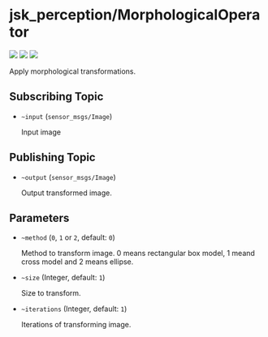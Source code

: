 # jsk_perception/MorphologicalOperator
![](erode_mask_image.png)
![](dilate_mask_image.png)
![](morphological_operator.png)

Apply morphological transformations.

## Subscribing Topic
* `~input` (`sensor_msgs/Image`)

  Input image

## Publishing Topic
* `~output` (`sensor_msgs/Image`)

  Output transformed image.

## Parameters
* `~method` (`0`, `1` or `2`, default: `0`)

  Method to transform image. 0 means rectangular box model,
  1 meand cross model and 2 means ellipse.

* `~size` (Integer, default: `1`)

  Size to transform.

* `~iterations` (Integer, default: `1`)

  Iterations of transforming image.

